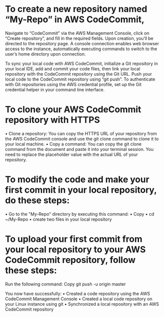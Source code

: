 # To create a new repository named “My-Repo” in AWS CodeCommit, 
Navigate to “CodeCommit” via the AWS Management Console, click on “Create repository”, and fill in the required fields. Upon creation, you’ll be directed to the repository page.
A console connection enables web browser access to the instance, automatically executing commands to switch to the user’s home directory upon connection.

To sync your local code with AWS CodeCommit, initialize a Git repository in your local IDE, add and commit your code files, then link your local repository with the CodeCommit repository using the Git URL. Push your local code to the CodeCommit repository using “git push”.
To authenticate with Git repositories using the AWS credential profile, set up the Git credential helper in your command line interface. 

# To clone your AWS CodeCommit repository with HTTPS
•	Clone a repository: You can copy the HTTPS URL of your repository from the AWS CodeCommit console and use the git clone command to clone it to your local machine.
•	Copy a command: You can copy the git clone command from the document and paste it into your terminal session. You need to replace the placeholder value with the actual URL of your repository.

# To modify the code and make your first commit in your local repository, do these steps:
•	Go to the "My-Repo" directory by executing this command:
•	Copy
•	cd ~/My-Repo
•	create two files in your local repository 

# To upload your first commit from your local repository to your AWS CodeCommit repository, follow these steps:
Run the following command:
Copy
git push -u origin master

You now have successfully:
•	Created a code repository using the AWS CodeCommit Management Console
•	Created a local code repository on your Linux instance using git
•	Synchronized a local repository with an AWS CodeCommit repository
